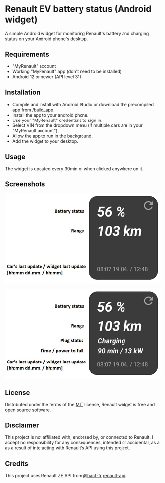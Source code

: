 
# Renault EV battery status (Android widget)
A simple Android widget for monitoring Renault's battery and charging status on your Android phone's desktop.

## Requirements
* "MyRenault" account
* Working "MyRenault" app (don't need to be installed)
* Android 12 or newer (API level 31)

## Installation
* Compile and install with Android Studio or download the precompiled app from /build_app.
* Install the app to your android phone.
* Use your "MyRenault" credentials to sign in.
* Select VIN from the dropdown menu (if multiple cars are in your "MyRenault account").
* Allow the app to run in the background.
* Add the widget to your desktop.

## Usage
The widget is updated every 30min or when clicked anywhere on it.

## Screenshots

![Unplugged Status](/img/unplugged.jpg)

![Plugged Status](/img/plugged.jpg)

## License
Distributed under the terms of the [MIT](https://choosealicense.com/licenses/mit/) license, Renault widget is free and open source software.

## Disclaimer
This project is not affiliated with, endorsed by, or connected to Renault. I accept no responsibility for any consequences, intended or accidental, as a as a result of interacting with Renault's API using this project.

## Credits
This project uses Renault ZE API from [@hacf-fr](https://github.com/hacf-fr) [renault-api](https://github.com/hacf-fr/renault-api).

